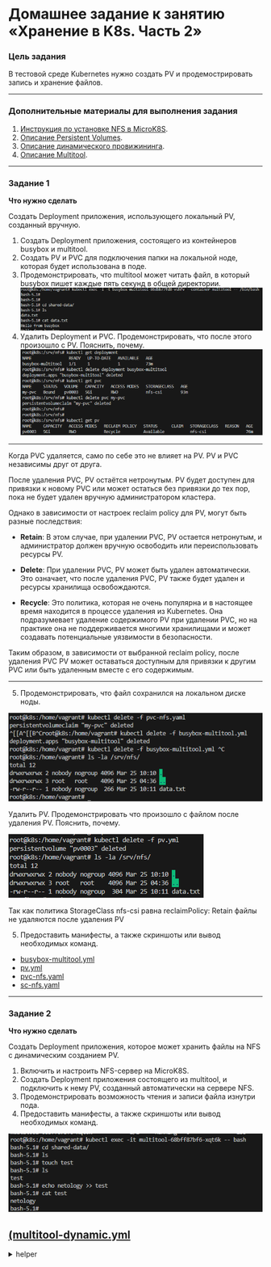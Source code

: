 # Домашнее задание к занятию «Хранение в K8s. Часть 2»

### Цель задания

В тестовой среде Kubernetes нужно создать PV и продемострировать запись и хранение файлов.

------

### Дополнительные материалы для выполнения задания

1. [Инструкция по установке NFS в MicroK8S](https://microk8s.io/docs/nfs). 
2. [Описание Persistent Volumes](https://kubernetes.io/docs/concepts/storage/persistent-volumes/). 
3. [Описание динамического провижининга](https://kubernetes.io/docs/concepts/storage/dynamic-provisioning/). 
4. [Описание Multitool](https://github.com/wbitt/Network-MultiTool).

------

### Задание 1

**Что нужно сделать**

Создать Deployment приложения, использующего локальный PV, созданный вручную.

1. Создать Deployment приложения, состоящего из контейнеров busybox и multitool.
2. Создать PV и PVC для подключения папки на локальной ноде, которая будет использована в поде.
3. Продемонстрировать, что multitool может читать файл, в который busybox пишет каждые пять секунд в общей директории. 
![multitool](image.png)
4. Удалить Deployment и PVC. Продемонстрировать, что после этого произошло с PV. Пояснить, почему.
![alt text](image-1.png)
---

Когда PVC удаляется, само по себе это не влияет на PV. PV и PVC независимы друг от друга. 

После удаления PVC, PV остаётся нетронутым. PV будет доступен для привязки к новому PVC или может остаться без привязки до тех пор, пока не будет удален вручную администратором кластера. 

Однако в зависимости от настроек reclaim policy для PV, могут быть разные последствия:

- **Retain**: В этом случае, при удалении PVC, PV остается нетронутым, и администратор должен вручную освободить или переиспользовать ресурсы PV.
  
- **Delete**: При удалении PVC, PV может быть удален автоматически. Это означает, что после удаления PVC, PV также будет удален и ресурсы хранилища освобождаются.

- **Recycle**: Это политика, которая не очень популярна и в настоящее время находится в процессе удаления из Kubernetes. Она подразумевает удаление содержимого PV при удалении PVC, но на практике она не поддерживается многими хранилищами и может создавать потенциальные уязвимости в безопасности.

Таким образом, в зависимости от выбранной reclaim policy, после удаления PVC PV может оставаться доступным для привязки к другим PVC или быть удаленным вместе с его содержимым.

---

5. Продемонстрировать, что файл сохранился на локальном диске ноды. 

![alt text](image-2.png)

Удалить PV.  Продемонстрировать что произошло с файлом после удаления PV. Пояснить, почему.

![alt text](image-3.png)


Так как политика StorageClass nfs-csi равна reclaimPolicy: Retain файлы не удаляются после удаления PV

5. Предоставить манифесты, а также скриншоты или вывод необходимых команд.

- [busybox-multitool.yml](busybox-multitool.yml)
- [pv.yml](pv.yml) 
- [pvc-nfs.yaml](pvc-nfs.yaml)
- [sc-nfs.yaml](sc-nfs.yaml)

------

### Задание 2

**Что нужно сделать**

Создать Deployment приложения, которое может хранить файлы на NFS с динамическим созданием PV.

1. Включить и настроить NFS-сервер на MicroK8S.
2. Создать Deployment приложения состоящего из multitool, и подключить к нему PV, созданный автоматически на сервере NFS.
3. Продемонстрировать возможность чтения и записи файла изнутри пода. 
4. Предоставить манифесты, а также скриншоты или вывод необходимых команд.

![alt text](image-4.png)

[(multitool-dynamic.yml](multitool-dynamic.yml)
------

<details>
  <summary>helper</summary>
  
curl https://raw.githubusercontent.com/helm/helm/master/scripts/get-helm-3 | bash

helm repo add stable https://charts.helm.sh/stable && helm repo update
helm install nfs-server stable/nfs-server-provisioner
sudo apt install nfs-common  -y


kubectl apply -f pvc.yaml
kubectl apply -f pod.yaml
apiVersion: v1
kind: Pod
metadata:
  name: local-nginx
spec:
  containers:
    - name: nginx
      image: nginx
      volumeMounts:
        - mountPath: "/static"
          name: my-volume
  volumes:
    - name: my-volume
      persistentVolumeClaim:
        claimName: task-pv-claim

apiVersion: v1
kind: PersistentVolume
metadata:
  name: task-pv-volume
spec:
  storageClassName: manual
  capacity:
    storage: 10Mi
  accessModes:
    - ReadWriteOnce
  hostPath:
    path: "/test"
apiVersion: v1
kind: PersistentVolumeClaim
metadata:
  name: task-pv-claim
spec:
  storageClassName: manual
  accessModes:
    - ReadWriteOnce
  resources:
    requests:
      storage: 10Mi
apiVersion: v1
kind: Pod
metadata:
  name: nginx
spec:
  containers:
    - name: nginx
      image: nginx
      volumeMounts:
        - mountPath: "/static"
          name: my-volume
  volumes:
    - name: my-volume
      persistentVolumeClaim:
        claimName: pvc
apiVersion: v1
kind: PersistentVolumeClaim
metadata:
  name: pvc
spec:
  storageClassName: "nfs"
  accessModes:
    - ReadWriteOnce
  resources:
    requests:
      storage: 10Mi
</details>

